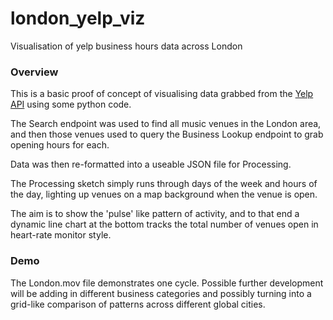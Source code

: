 # london_yelp_viz
Visualisation of yelp business hours data across London


### Overview

This is a basic proof of concept of visualising data grabbed from the [Yelp API](https://www.yelp.com/developers/documentation/v3) using some python code.

The Search endpoint was used to find all music venues in the London area, and then those venues used to query the Business Lookup endpoint to grab opening hours for each.

Data was then re-formatted into a useable JSON file for Processing.

The Processing sketch simply runs through days of the week and hours of the day, lighting up venues on a map background when the venue is open.

The aim is to show the 'pulse' like pattern of activity, and to that end a dynamic line chart at the bottom tracks the total number of venues open in heart-rate monitor style.


### Demo

The London.mov file demonstrates one cycle. Possible further development will be adding in different business categories and possibly turning into a grid-like comparison of patterns across different global cities.
